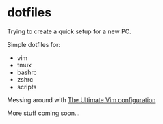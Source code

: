 # dotfiles

Trying to create a quick setup for a new PC.

Simple dotfiles for:
- vim
- tmux
- bashrc
- zshrc
- scripts

Messing around with [The Ultimate Vim configuration](https://github.com/amix/vimrc)

More stuff coming soon...
